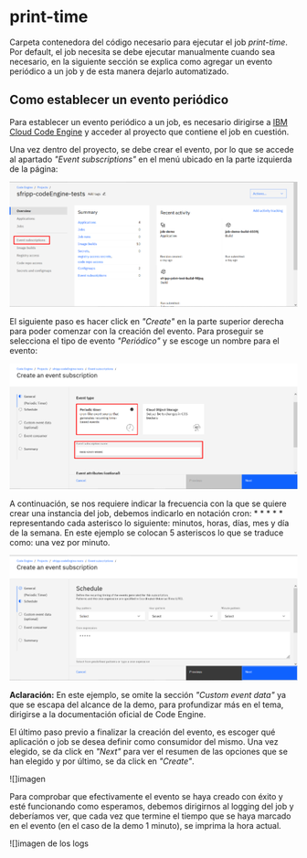 # print-time
Carpeta contenedora del código necesario para ejecutar el job *print-time*. Por default, el job necesita se debe ejecutar manualmente cuando sea necesario, en la siguiente sección se explica como agregar un evento periódico a un job y de esta manera dejarlo automatizado. 

## Como establecer un evento periódico
Para establecer un evento periódico a un job, es necesario dirigirse a [IBM Cloud Code Engine](https://cloud.ibm.com/codeengine/projects) y acceder al proyecto que contiene el job en cuestión.

Una vez dentro del proyecto, se debe crear el evento, por lo que se accede al apartado *"Event subscriptions"* en el menú ubicado en la parte izquierda de la página:

![](imgs/CronTutorial1.png)

El siguiente paso es hacer click en *"Create"* en la parte superior derecha para poder comenzar con la creación del evento. Para proseguir se selecciona el tipo de evento *"Periódico"* y se escoge un nombre para el evento:

![](imgs/CronTutorial2.png)

A continuación, se nos requiere indicar la frecuencia con la que se quiere crear una instancia del job, debemos indicarlo en notación cron: * * * * * representando cada asterisco lo siguiente: minutos, horas, días, mes y día de la semana. En este ejemplo se colocan 5 asteriscos lo que se traduce como: una vez por minuto.

![](imgs/CronTutorial3.png)

**Aclaración:** En este ejemplo, se omite la sección *"Custom event data"* ya que se escapa del alcance de la demo, para profundizar más en el tema, dirigirse a la documentación oficial de Code Engine.

El último paso previo a finalizar la creación del evento, es escoger qué aplicación o job se desea definir como consumidor del mismo. Una vez elegido, se da click en *"Next"* para ver el resumen de las opciones que se han elegido y por último, se da click en *"Create"*.

![]imagen

Para comprobar que efectivamente el evento se haya creado con éxito y esté funcionando como esperamos, debemos dirigirnos al logging del job y deberíamos ver, que cada vez que termine el tiempo que se haya marcado en el evento (en el caso de la demo 1 minuto), se imprima la hora actual.

![]imagen de los logs